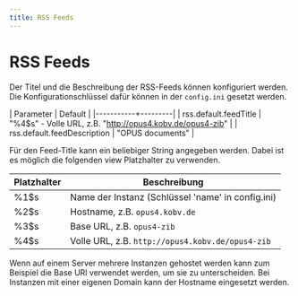 ```yaml
---
title: RSS Feeds
---
```


# RSS Feeds

Der Titel und die Beschreibung der RSS-Feeds können konfiguriert werden. Die Konfigurationschlüssel dafür können
in der `config.ini` gesetzt werden.

| Parameter | Default |
|-----------+---------|
| rss.default.feedTitle | "%4$s" - Volle URL, z.B. "http://opus4.kobv.de/opus4-zib" |
| rss.default.feedDescription | "OPUS documents" |

Für den Feed-Title kann ein beliebiger String angegeben werden. Dabei ist es möglich die folgenden view Platzhalter
zu verwenden.

| Platzhalter | Beschreibung |
|-------------|--------------|
| %1$s | Name der Instanz (Schlüssel 'name' in config.ini)|
| %2$s | Hostname, z.B. `opus4.kobv.de` |
| %3$s | Base URL, z.B. `opus4-zib` |
| %4$s | Volle URL, z.B. `http://opus4.kobv.de/opus4-zib` |

Wenn auf einem Server mehrere Instanzen gehostet werden kann zum Beispiel die Base URl verwendet werden, um sie zu
unterscheiden. Bei Instanzen mit einer eigenen Domain kann der Hostname eingesetzt werden.